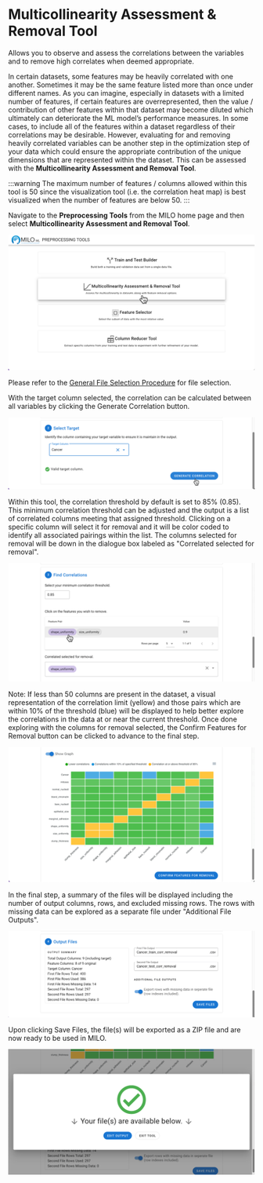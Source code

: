 # Multicollinearity Assessment & Removal Tool

Allows you to observe and assess the correlations between the variables and to remove high correlates when deemed appropriate.

In certain datasets, some features may be heavily correlated with one another. Sometimes it may be the same feature listed
more than once under different names. As you can imagine, especially in datasets with a limited number of features, if certain
features are overrepresented, then the value / contribution of other features within that dataset may become diluted which
ultimately can deteriorate the ML model’s performance measures. In some cases, to include all of the features within a dataset
regardless of their correlations may be desirable. However, evaluating for and removing heavily correlated variables can be
another step in the optimization step of your data which could ensure the appropriate contribution of the unique dimensions
that are represented within the dataset. This can be assessed with the **Multicollinearity Assessment and Removal Tool**.

:::warning
The maximum number of features / columns allowed within this tool is 50 since the visualization tool (i.e. the correlation
heat map) is best visualized when the number of features are below 50.
:::

Navigate to the **Preprocessing Tools** from the MILO home page and then select **Multicollinearity Assessment and Removal Tool**.

![Multicollinearity Tool](./images/colinearity_screenshot_01.png)

Please refer to the [General File Selection Procedure](./general.md) for file selection.

With the target column selected, the correlation can be calculated between all variables by clicking the Generate Correlation
button.

![Target Column](./images/colinearity_screenshot_07.png)

Within this tool, the correlation threshold by default is set to 85% (0.85). This minimum correlation threshold can be adjusted
and the output is a list of correlated columns meeting that assigned threshold. Clicking on a specific column will select it
for removal and it will be color coded to identify all associated pairings within the list. The columns selected for removal
will be down in the dialogue box labeled as "Correlated selected for removal".

![Find Correlations](./images/colinearity_screenshot_08.png)

Note: If less than 50 columns are present in the dataset, a visual representation of the correlation limit (yellow) and those
pairs which are within 10% of the threshold (blue) will be displayed to help better explore the correlations in the data at
or near the current threshold. Once done exploring with the columns for removal selected, the Confirm Features for Removal
button can be clicked to advance to the final step.

![Heatmap](./images/colinearity_screenshot_09.png)

In the final step, a summary of the files will be displayed including the number of output columns, rows, and excluded
missing rows. The rows with missing data can be explored as a separate file under "Additional File Outputs".

![Output Files](./images/colinearity_screenshot_10.png)

Upon clicking Save Files, the file(s) will be exported as a ZIP file and are now ready to be used in MILO.

![Download Files](./images/colinearity_screenshot_11.png)
